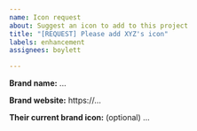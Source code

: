 ```yaml
---
name: Icon request
about: Suggest an icon to add to this project
title: "[REQUEST] Please add XYZ's icon"
labels: enhancement
assignees: boylett

---
```


**Brand name:**
...

**Brand website:**
https://...

**Their current brand icon:** (optional)
...
